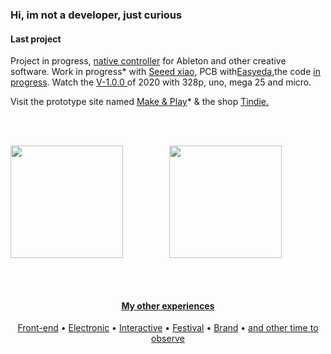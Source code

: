 <h3 align="left">Hi, im not a developer, just curious</h3>


<h4 align="left">Last project</h5>


<p align="left"> Project in progress, <a href="https://github.com/Sercurio/MIDIPots">native controller</a> for Ableton and other creative software. Work in progress* with <a href="https://wiki.seeedstudio.com/Seeeduino-XIAO/">Seeed xiao</a>, PCB with<a href="https://easyeda.com/user#">Easyeda</a>,the code <a href="https://github.com/Sercurio/MIDIPots/issue">in progress</a>. Watch the <a href="https://www.hackster.io/gleberruyer">V-1.0.0 </a> of 2020 with 328p, uno, mega 25 and micro.</p>

  <p>Visit the prototype site named <a href="https://berru-g.github.io/Make-Play/">Make & Play</a>* & the shop <a href="https://www.tindie.com/stores/makeandplay/">Tindie.</p>



<br>
 <br>

<div align="center">

<a href="https://github.com/berru-g/github-readme-stats"><img align="left" height="180px" src="https://github-readme-stats.vercel.app/api/top-langs/?username=berru-g&amp;te_color=white&amp;bg_color=fffff0&color=708090&line=24292e&point=24292e&area=true&hide_border=true&custom_title=Favorite-language&amp;langs_count=10&amp;layout=compact"/>

 
 <a href="https://github.com/berru-g/github-readme-activity-graph"><img align="rigth" height="180px" src="https://activity-graph.herokuapp.com/graph?username=berru-g&amp;te_color=white&bg_color=fffff0&color=708090&line=24292e&point=24292e&area=true&hide_border=true"/>
 
 </div>



<br>
 <br>


  <h4 align=center>My other experiences</h4>

<p align="center">
  <a href="https://codepen.io/h-lautre">Front-end</a> &bull;
  <a href="https://www.tindie.com/stores/makeandplay/">Electronic</a> &bull;
  <a href="https://berru-g.github.io/Lego-revisited/">Interactive</a> &bull;
  <a href="https://berru-g.github.io/assoberru/">Festival</a> &bull;
  <a href="https://berru-clothing.com">Brand</a> &bull;
  <a href="https://berru-g.github.io/couteau-adam">and other time to observe</a>
</p>
